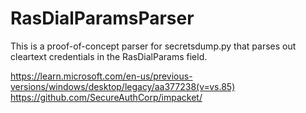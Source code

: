 # RasDialParamsParser

This is a proof-of-concept parser for secretsdump.py that parses out cleartext credentials in the RasDialParams field.

https://learn.microsoft.com/en-us/previous-versions/windows/desktop/legacy/aa377238(v=vs.85)
https://github.com/SecureAuthCorp/impacket/
